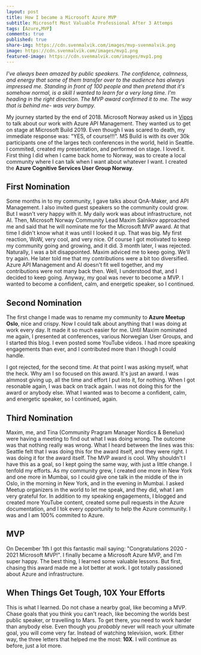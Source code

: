 ```yaml
---
layout: post
title: How I became a Microsoft Azure MVP
subtitle: Microsoft Most Valuable Professional After 3 Attemps 
tags: [Azure,MVP]
comments: true
published: true 
share-img: https://cdn.svenmalvik.com/images/mvp-svenmalvik.png
image: https://cdn.svenmalvik.com/images/mvp1.png
featured-image: https://cdn.svenmalvik.com/images/mvp1.png
---
```


*I've always been amazed by public speakers. The confidence, calmness, and energy that some of them transfer over to the audience has always impressed me. Standing in front of 100 people and then pretend that it's somehow normal, 
is a skill I wanted to learn for a very long time. I'm heading in the right direction. The MVP award confirmed it to me. The way that is behind me- was very bumpy.*

My journey started by the end of 2018. Microsoft Norway asked us in [Vipps](https://vipps.no) to talk about our work with Azure API Management. They wanted us to get on stage at Microsoft Build 2019. Even though I was scared to death, my immediate response was: "YES, of course!!!". MS Build is with its over 30k participants one of the larges tech conferences in the world, held in Seattle. I commited, created my presentation, and performed on stage. I loved it. First thing I did when I came back home to Norway, was to create a local community where I can talk when I want about whatever I want. I created the **Azure Cognitive Services User Group Norway**.  

## First Nomination
Some months in to my community, I gave talks about QnA-Maker, and API Management. I also invited guest speakers so the community could grow. But I wasn't very happy with it. My daily work was about infrastructure, not AI. Then, Microsoft Norway Community Lead Maxim Salnikov approached me and said that he will nominate me for the Microsoft MVP award. At that time I didn't know what it was until I looked it up. That was big. My first reaction, WoW, very cool, and very nice. Of course I got motivated to keep my community going and growing, and it did. 3 month later, I was rejected. Naturally, I was a bit disappointed. Maxim adviced me to keep going. We'll try again. He later told me that my contributions were a bit too diversified. Azure API Management and AI doesn't fit well together, and my contributions were not many back then. Well, I understood that, and I decided to keep going. Anyway, my goal was never to become a MVP. I wanted to become a confident, calm, and energetic speaker, so I continued. 

## Second Nomination
The first change I made was to rename my community to **Azure Meetup Oslo**, nice and crispy. Now I could talk about anything that I was doing at work every day. It made it so much easier for me. Until Maxim nominated me again, I presented at conferences, various Norwegian User Groups, and I started this blog. I even posted some YouTube videos. I had more speaking engagements than ever, and I contributed more than I though I could handle. 

I got rejected, for the second time. At that point I was asking myself, what the heck. Why am I so focused on this award. It's just an award. I was almmost giving up, all the time and effort I put into it, for nothing. When I got resonable again, I was back on track again. I was not doing this for the award or anybody else. What I wanted was to become a confident, calm, and energetic speaker, so I continued, again.  

## Third Nomination
Maxim, me, and Tina (Community Pragram Manager Nordics & Benelux) were having a meeting to find out what I was doing wrong. The outcome was that nothing really was wrong. What I heard between the lines was this: Seattle felt that I was doing this for the award itself, and they were right. I was doing it for the award itself. The MVP award is cool. Why shouldn't I have this as a goal, so I kept going the same way, with just a little change. I tenfold my efforts. As my community grew, I created one more in New York and one more in Mumbai, so I could give one talk in the middle of the in Oslo, in the morning in New York, and in the evening in Mumbai. I asked Meetup organizers in the world to let me speak, and they did, what I am very grateful for. In addition to my speaking engagements, I blogged and created more YouTube content, created some pull requests in the Azure documentation, and I tok every opportunity to help the Azure community. I was and I am 100% commited to Azure.   

## MVP
On December 1th I got this fantastic mail saying: "Congratulations 2020 - 2021 Microsoft MVP!". I finally became a Microsoft Azure MVP, and I'm super happy. The best thing, I learned some valuable lessons. But first, chasing this award made me a lot better at work. I got totally passioned about Azure and infrastructure. 

## When Things Get Tough, 10X Your Efforts 
This is what I learned. Do not chase a nearby goal, like becoming a MVP. Chase goals that you think you can't reach, like becoming the worlds best public speaker, or travelling to Mars. To get there, you need to work harder than anybody else. Even though you *probably* never will reach your ultimate goal, you will come very far. Instead of watching television, work. Either way, the three letters that helped me the most: **10X**.
I will continue as before, just a lot more.
